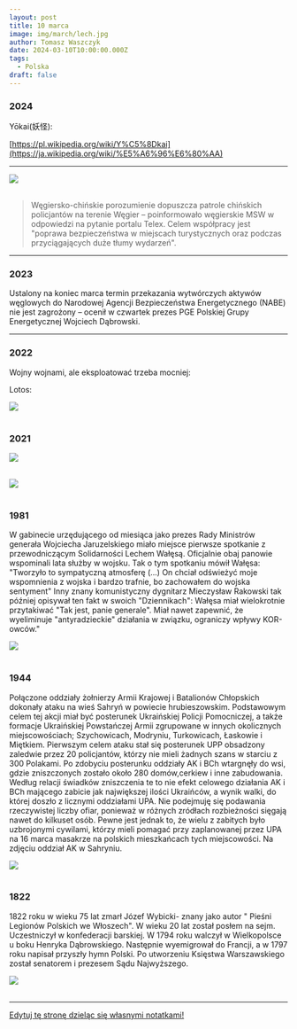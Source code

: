 ```yaml
---
layout: post
title: 10 marca
image: img/march/lech.jpg
author: Tomasz Waszczyk
date: 2024-03-10T10:00:00.000Z
tags:
  - Polska
draft: false
---
```


### 2024

Yōkai(妖怪):

[https://pl.wikipedia.org/wiki/Y%C5%8Dkai](https://ja.wikipedia.org/wiki/%E5%A6%96%E6%80%AA)

---

<img src="./img/march/chiny-wegry.avif"><br><br>

> Węgiersko-chińskie porozumienie dopuszcza patrole chińskich policjantów na terenie Węgier – poinformowało węgierskie MSW w odpowiedzi na pytanie portalu Telex. Celem współpracy jest "poprawa bezpieczeństwa w miejscach turystycznych oraz podczas przyciągających duże tłumy wydarzeń".

---

### 2023

Ustalony na koniec marca termin przekazania wytwórczych aktywów węglowych do Narodowej Agencji Bezpieczeństwa Energetycznego (NABE) nie jest zagrożony – ocenił w czwartek prezes PGE Polskiej Grupy Energetycznej Wojciech Dąbrowski.

---

### 2022

Wojny wojnami, ale eksploatować trzeba mocniej:

Lotos:

<img src="./img/march/wojnamarza.png"><br><br>

### 2021

<img src="./img/march/astra.jpeg"><br><br>

<img src="./img/march/peppa.jpeg"><br><br>

### 1981

W gabinecie urzędującego od miesiąca jako prezes Rady Ministrów generała Wojciecha Jaruzelskiego miało miejsce pierwsze spotkanie z przewodniczącym Solidarności Lechem Wałęsą. Oficjalnie obaj panowie wspominali lata służby w wojsku. 
Tak o tym spotkaniu mówił Wałęsa:
"Tworzyło to sympatyczną atmosferę (...) On chciał odświeżyć moje wspomnienia z wojska i bardzo trafnie, bo zachowałem do wojska sentyment" 
Inny znany komunistyczny dygnitarz Mieczysław Rakowski tak później opisywał ten fakt w swoich "Dziennikach":
Wałęsa miał wielokrotnie przytakiwać "Tak jest, panie generale". Miał nawet zapewnić, że wyeliminuje "antyradzieckie" działania w związku, ograniczy wpływy KOR-owców."

<img src="./img/march/lech.jpg"/><br><br>

### 1944

Połączone oddziały żołnierzy Armii Krajowej i Batalionów Chłopskich dokonały ataku na wieś Sahryń w powiecie hrubieszowskim. Podstawowym celem tej akcji miał być posterunek Ukraińskiej Policji Pomocniczej, a także formacje Ukraińskiej Powstańczej Armii zgrupowane w innych okolicznych miejscowościach; Szychowicach, Modryniu, Turkowicach, Łaskowie i Miętkiem.
Pierwszym celem ataku stał się posterunek UPP obsadzony zaledwie przez 20 policjantów, którzy nie mieli żadnych szans w starciu z 300 Polakami. Po zdobyciu posterunku oddziały AK i BCh wtargnęły do wsi, gdzie zniszczonych zostało około 280 domów,cerkiew i inne zabudowania. Według relacji świadków zniszczenia te to nie efekt celowego działania AK i BCh mającego zabicie jak największej ilości Ukraińców, a wynik walki, do której doszło z licznymi oddziałami UPA.
Nie podejmuję się podawania rzeczywistej liczby ofiar, ponieważ w różnych zródłach rozbieżności sięgają nawet do kilkuset osób. Pewne jest jednak to, że wielu z zabitych było uzbrojonymi cywilami, którzy mieli pomagać przy zaplanowanej przez UPA na 16 marca masakrze na polskich mieszkańcach tych miejscowości.
Na zdjęciu oddział AK w Sahryniu.

<img src="./img/march/ak.jpg"/><br><br>

### 1822

1822 roku w wieku 75 lat zmarł Józef Wybicki- znany jako autor " Pieśni Legionów Polskich we Włoszech".
W wieku 20 lat został posłem na sejm. Uczestniczył w konfederacji barskiej. W 1794 roku walczył w Wielkopolsce u boku Henryka Dąbrowskiego. Następnie wyemigrował do Francji, a w 1797 roku napisał przyszły hymn Polski. Po utworzeniu Księstwa Warszawskiego został senatorem i prezesem Sądu Najwyższego.

<img src="./img/march/wybicki.jpg"/><br><br>

---

<a href="https://github.com/TomaszWaszczyk/historia.waszczyk.com/edit/master/src/content/march-10.md" target="_blank">Edytuj tę stronę dzieląc się własnymi notatkami!</a>
